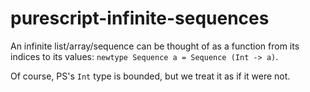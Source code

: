 # purescript-infinite-sequences

An infinite list/array/sequence can be thought of as a function from its indices
to its values: `newtype Sequence a = Sequence (Int -> a)`.

Of course, PS's `Int` type is bounded, but we treat it as if it were not.